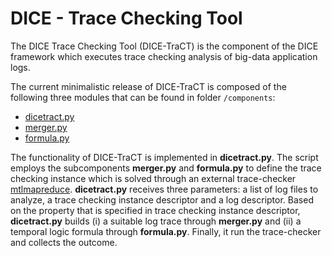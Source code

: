 # DICE - Trace Checking Tool 

The DICE Trace Checking Tool (DICE-TraCT) is the component of the DICE framework which executes trace checking analysis of big-data application logs.

The current minimalistic release of DICE-TraCT is composed of the following three modules that can be found in folder ```/components```:

* [dicetract.py](https://github.com/dice-project/DICE-Trace-Checking/blob/master/components/dicetract.py)
* [merger.py](https://github.com/dice-project/DICE-Trace-Checking/blob/master/components/merger.py)
* [formula.py](https://github.com/dice-project/DICE-Trace-Checking/blob/master/components/formula.py)

The functionality of DICE-TraCT is implemented in **dicetract.py**. The script employs the subcomponents **merger.py** and **formula.py** to define the trace checking instance which is solved through an external trace-checker [mtlmapreduce](https://bitbucket.org/krle/mtlmapreduce/src/29b53e3de83b?at=master). **dicetract.py** receives three parameters: a list of log files to analyze, a trace checking instance descriptor and a log descriptor. Based on the property that is specified in trace checking instance descriptor, **dicetract.py** builds (i) a suitable log trace through **merger.py** and (ii) a temporal logic formula through **formula.py**. Finally, it run the trace-checker and collects the outcome.

